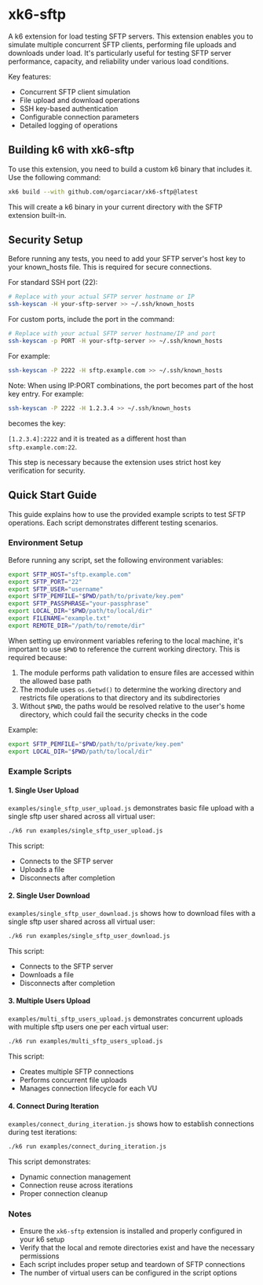 # xk6-sftp
A k6 extension for load testing SFTP servers. This extension enables you to simulate multiple concurrent SFTP clients, performing file uploads and downloads under load. It's particularly useful for testing SFTP server performance, capacity, and reliability under various load conditions.

Key features:
- Concurrent SFTP client simulation
- File upload and download operations
- SSH key-based authentication
- Configurable connection parameters
- Detailed logging of operations

## Building k6 with xk6-sftp

To use this extension, you need to build a custom k6 binary that includes it. Use the following command:

```bash
xk6 build --with github.com/ogarciacar/xk6-sftp@latest
```

This will create a k6 binary in your current directory with the SFTP extension built-in.

## Security Setup

Before running any tests, you need to add your SFTP server's host key to your known_hosts file. This is required for secure connections.

For standard SSH port (22):
```bash
# Replace with your actual SFTP server hostname or IP
ssh-keyscan -H your-sftp-server >> ~/.ssh/known_hosts
```

For custom ports, include the port in the command:
```bash
# Replace with your actual SFTP server hostname/IP and port
ssh-keyscan -p PORT -H your-sftp-server >> ~/.ssh/known_hosts
```

For example:
```bash
ssh-keyscan -P 2222 -H sftp.example.com >> ~/.ssh/known_hosts
```

Note: When using IP:PORT combinations, the port becomes part of the host key entry.
For example:

```bash
ssh-keyscan -P 2222 -H 1.2.3.4 >> ~/.ssh/known_hosts
```
becomes the key:

`[1.2.3.4]:2222` and it is treated as a different host than `sftp.example.com:22`.

This step is necessary because the extension uses strict host key verification for security.

## Quick Start Guide

This guide explains how to use the provided example scripts to test SFTP operations. Each script demonstrates different testing scenarios.

### Environment Setup

Before running any script, set the following environment variables:

```bash
export SFTP_HOST="sftp.example.com"
export SFTP_PORT="22"
export SFTP_USER="username"
export SFTP_PEMFILE="$PWD/path/to/private/key.pem"
export SFTP_PASSPHRASE="your-passphrase"
export LOCAL_DIR="$PWD/path/to/local/dir"
export FILENAME="example.txt"
export REMOTE_DIR="/path/to/remote/dir"
```

When setting up environment variables refering to the local machine, it's important to use `$PWD` to reference the current working directory. This is required because:

1. The module performs path validation to ensure files are accessed within the allowed base path
2. The module uses `os.Getwd()` to determine the working directory and restricts file operations to that directory and its subdirectories
3. Without `$PWD`, the paths would be resolved relative to the user's home directory, which could fail the security checks in the code

Example:
```bash
export SFTP_PEMFILE="$PWD/path/to/private/key.pem"
export LOCAL_DIR="$PWD/path/to/local/dir"
```

### Example Scripts

#### 1. Single User Upload
`examples/single_sftp_user_upload.js` demonstrates basic file upload with a single sftp user shared across all virtual user:

```bash
./k6 run examples/single_sftp_user_upload.js
```

This script:
- Connects to the SFTP server
- Uploads a file
- Disconnects after completion

#### 2. Single User Download
`examples/single_sftp_user_download.js` shows how to download files with a single sftp user shared across all virtual user:

```bash
./k6 run examples/single_sftp_user_download.js
```

This script:
- Connects to the SFTP server
- Downloads a file
- Disconnects after completion

#### 3. Multiple Users Upload
`examples/multi_sftp_users_upload.js` demonstrates concurrent uploads with multiple sftp users one per each virtual user:

```bash
./k6 run examples/multi_sftp_users_upload.js
```

This script:
- Creates multiple SFTP connections
- Performs concurrent file uploads
- Manages connection lifecycle for each VU

#### 4. Connect During Iteration
`examples/connect_during_iteration.js` shows how to establish connections during test iterations:

```bash
./k6 run examples/connect_during_iteration.js
```

This script demonstrates:
- Dynamic connection management
- Connection reuse across iterations
- Proper connection cleanup

### Notes

- Ensure the `xk6-sftp` extension is installed and properly configured in your k6 setup
- Verify that the local and remote directories exist and have the necessary permissions
- Each script includes proper setup and teardown of SFTP connections
- The number of virtual users can be configured in the script options